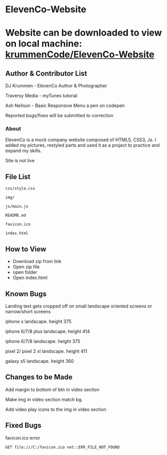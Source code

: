 ElevenCo-Website
===

# Website can be downloaded to view on local machine: [krummenCode/ElevenCo-Website](https://github.com/krummenCode/ElevenCo-Website.git)


## Author & Contributor List

DJ Krummen - ElevenCo Author & Photographer

Traversy Media - myTunes tutorial

Ash Neilson - Basic Responsive Menu a pen on codepen

Reported bugs/fixes will be submitted to correction

### About

ElevenCo is a mock company website composed of HTML5, CSS3, Js. I added my pictures, restyled parts and used it as a project to practice and expand my skills.

Site is not live 





File List
---
```
css/style.css

img/

js/main.js

README.md

favicon.ico

index.html
```

How to View
---
* Download zip from link  
* Open zip file
* open folder
* Open index.html

Known Bugs
---
Landing text gets cropped off on small landscape oriented screens or narrow/short screens

  iphone x landscape. height 375

  iphone 6/7/8 plus landscape. height 414

  iphone 6/7/8 landscape. height 375

  pixel 2/ pixel 2 xl landscape. height 411

  galaxy s5 landscape. height 360

Changes to be Made
---
Add margin to bottom of btn in video section

Make img in video section match bg.

Add video play icons to the img in video section

Fixed Bugs
---

favicon.ico error

```
GET file:///C:/favicon.ico net::ERR_FILE_NOT_FOUND
```
